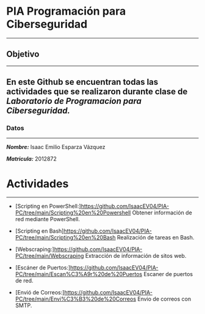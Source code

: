 # PIA Programación para Ciberseguridad
---
## Objetivo
---
En este Github se encuentran todas las actividades que se realizaron durante clase de ***Laboratorio de Programacion para Ciberseguridad.***
---
### Datos
---
***Nombre:*** Isaac Emilio Esparza Vázquez

***Matricula:*** 2012872

# Actividades
---

- [Scripting en PowerShell:]https://github.com/IsaacEV04/PIA-PC/tree/main/Scripting%20en%20Powershell  Obtener información de red mediante PowerShell.

- [Scripting en Bash]https://github.com/IsaacEV04/PIA-PC/tree/main/Scripting%20en%20Bash  Realización de tareas en Bash.

- [Webscraping:]https://github.com/IsaacEV04/PIA-PC/tree/main/Webscraping Extracción de información de sitos web.

- [Escáner de Puertos:]https://github.com/IsaacEV04/PIA-PC/tree/main/Escan%C3%A9r%20de%20Puertos Escaner de puertos de red. 

- [Envió de Correos:]https://github.com/IsaacEV04/PIA-PC/tree/main/Envi%C3%B3%20de%20Correos Envio de correos con SMTP.

